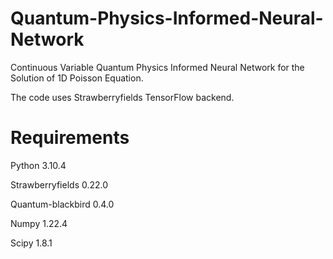 # Quantum-Physics-Informed-Neural-Network
Continuous Variable Quantum Physics Informed Neural Network for the Solution of 1D Poisson Equation.

The code uses Strawberryfields TensorFlow backend.

# Requirements

Python                    3.10.4 

Strawberryfields          0.22.0

Quantum-blackbird         0.4.0 

Numpy                     1.22.4

Scipy                     1.8.1 



